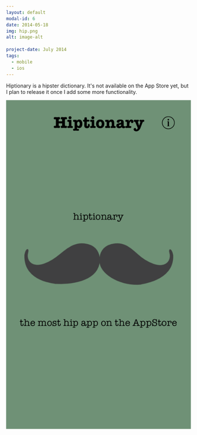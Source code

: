 ```yaml
---
layout: default
modal-id: 6
date: 2014-05-18
img: hip.png
alt: image-alt

project-date: July 2014
tags:
  - mobile
  - ios
---
```


Hiptionary is a hipster dictionary. It's not available on the App Store yet, but I plan to release it once I add some more functionality.

<div class="col-md-12">
  <div class="col-md-6 col-md-offset-3">
    <img src="img/hip/1.png" class="img-responsive img-centered" alt="Screenshot">
  </div>
</div>
